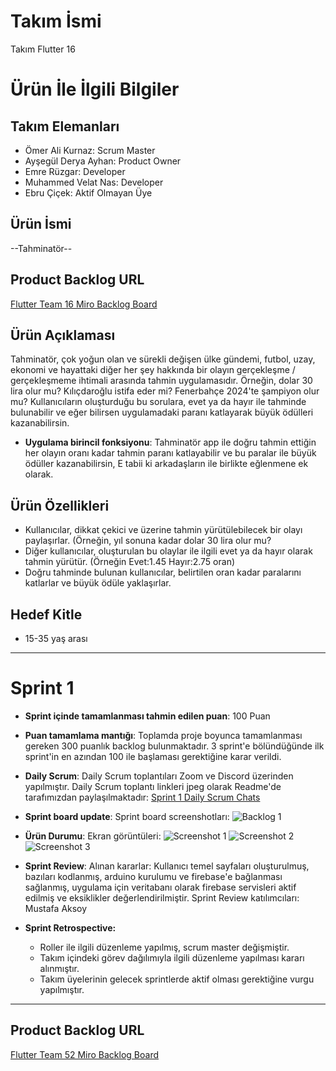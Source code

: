 
# **Takım İsmi**

Takım Flutter 16

# Ürün İle İlgili Bilgiler

## Takım Elemanları
- Ömer Ali Kurnaz: Scrum Master
- Ayşegül Derya Ayhan: Product Owner 
- Emre Rüzgar: Developer
- Muhammed Velat Nas: Developer
- Ebru Çiçek: Aktif Olmayan Üye

## Ürün İsmi

--Tahminatör--

## Product Backlog URL

[Flutter Team 16 Miro Backlog Board](https://miro.com/app/board/uXjVM9yYxIw=/)

## Ürün Açıklaması

Tahminatör, çok yoğun olan ve sürekli değişen ülke gündemi, futbol, uzay, ekonomi ve hayattaki diğer her şey hakkında bir olayın gerçekleşme / gerçekleşmeme ihtimali arasında tahmin uygulamasıdır. Örneğin, dolar 30 lira olur mu? Kılıçdaroğlu istifa eder mi? Fenerbahçe 2024'te şampiyon olur mu? Kullanıcıların oluşturduğu bu sorulara, evet ya da hayır ile tahminde bulunabilir ve eğer bilirsen uygulamadaki paranı katlayarak büyük ödülleri kazanabilirsin.



- **Uygulama birincil fonksiyonu**: Tahminatör app ile doğru tahmin ettiğin her olayın oranı kadar tahmin paranı katlayabilir ve bu paralar ile büyük ödüller kazanabilirsin, E tabii ki arkadaşların ile birlikte eğlenmene ek olarak. 


## Ürün Özellikleri

- Kullanıcılar, dikkat çekici ve üzerine tahmin yürütülebilecek bir olayı paylaşırlar. (Örneğin, yıl sonuna kadar dolar 30 lira olur mu?
- Diğer kullanıcılar, oluşturulan bu olaylar ile ilgili evet ya da hayır olarak tahmin yürütür. (Örneğin Evet:1.45 Hayır:2.75 oran)
- Doğru tahminde bulunan kullanıcılar, belirtilen oran kadar paralarını katlarlar ve büyük ödüle yaklaşırlar.

## Hedef Kitle

- 15-35 yaş arası

---

# Sprint 1

- **Sprint içinde tamamlanması tahmin edilen puan**: 100 Puan


- **Puan tamamlama mantığı**: Toplamda proje boyunca tamamlanması gereken 300 puanlık backlog bulunmaktadır. 3 sprint'e bölündüğünde ilk sprint'in en azından 100 ile başlaması gerektiğine karar verildi.


- **Daily Scrum**: Daily Scrum toplantıları Zoom ve Discord üzerinden yapılmıştır. Daily Scrum toplantı linkleri jpeg olarak Readme'de tarafımızdan paylaşılmaktadır: [Sprint 1 Daily Scrum Chats](https://github.com/OyunveUygulamaAkademisi/Bootcamp2022Example/blob/main/ProjectManagement/Sprint1Documents/DailyScrumMeetingNotesSprint1.docx?raw=true)

- **Sprint board update**: Sprint board screenshotları: 
![Backlog 1](https://raw.githubusercontent.com/OyunveUygulamaAkademisi/Bootcamp2022Example/main/ProjectManagement/Sprint1Documents/backlog1.png) 


- **Ürün Durumu**: Ekran görüntüleri:
  ![Screenshot 1](https://github.com/OyunveUygulamaAkademisi/Bootcamp2022Example/blob/main/ProjectManagement/Sprint1Documents/product1.png)
  ![Screenshot 2](https://github.com/OyunveUygulamaAkademisi/Bootcamp2022Example/blob/main/ProjectManagement/Sprint1Documents/product2.png)
  ![Screenshot 3](https://github.com/OyunveUygulamaAkademisi/Bootcamp2022Example/blob/main/ProjectManagement/Sprint1Documents/product4.gif)
- **Sprint Review**: 
Alınan kararlar: Kullanıcı temel sayfaları oluşturulmuş, bazıları kodlanmış, arduino kurulumu ve firebase'e bağlanması sağlanmış, uygulama için veritabanı olarak firebase servisleri aktif edilmiş ve eksiklikler değerlendirilmiştir. Sprint Review katılımcıları: Mustafa Aksoy

- **Sprint Retrospective:**
  - Roller ile ilgili düzenleme yapılmış, scrum master değişmiştir.
  - Takım içindeki görev dağılımıyla ilgili düzenleme yapılması kararı alınmıştır.
  - Takım üyelerinin gelecek sprintlerde aktif olması gerektiğine vurgu yapılmıştır.
 


---

## Product Backlog URL

[Flutter Team 52 Miro Backlog Board](https://miro.com/app/board/uXjVO4kRs2w=/)
